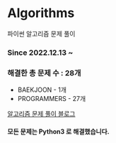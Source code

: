 # Algorithms
파이썬 알고리즘 문제 풀이
### Since 2022.12.13 ~
### 해결한 총 문제 수 : 28개
- BAEKJOON - 1개
- PROGRAMMERS - 27개

[알고리즘 문제 풀이 블로그](https://monzheld.tistory.com/category/%E2%8C%A8%EF%B8%8F%20Algorithms)
#### 모든 문제는 Python3 로 해결했습니다.
